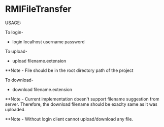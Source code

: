 # RMIFileTransfer

USAGE:

To login-
- login localhost username password

To upload-
- upload filename.extension

**Note - File should be in the root directory path of the project

To download-
- download filename.extension

**Note - Current implementation doesn't support filename suggestion from server. 
Therefore, the download filename should be exaclty same as it was uploaded.

**Note - Without login client cannot upload/download any file.
